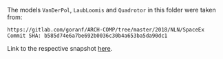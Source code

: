 The models `VanDerPol`, `LaubLoomis` and `Quadrotor` in this folder were taken from:

```
https://gitlab.com/goranf/ARCH-COMP/tree/master/2018/NLN/SpaceEx
Commit SHA: b585d74e6a7be692b0036c30b4a653ba5da90dc1
```

Link to the respective snapshot [here](https://gitlab.com/goranf/ARCH-COMP/tree/b585d74e6a7be692b0036c30b4a653ba5da90dc1/2018/NLN/SpaceEx).
